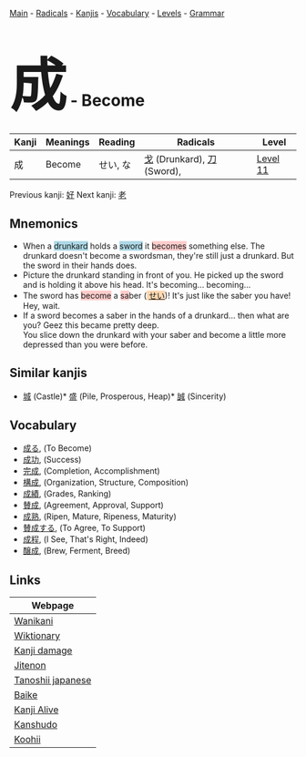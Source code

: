 <style> bigfont {font-size: 100px}</style>
[Main](../index.md) -
[Radicals](../radicals.md) -
[Kanjis](../kanjis.md) -
[Vocabulary](../vocabulary.md) -
[Levels](../levels.md) -
[Grammar](../grammar.md)
# <bigfont> 成</bigfont> - Become 

| Kanji | Meanings | Reading | Radicals | Level |
| --- | --- | --- | --- | --- |
| 成 | Become | せい, な | [戈](../radicals/戈.md) (Drunkard), [刀](../radicals/刀.md) (Sword),  | [Level 11](../levels/wk_level11.md) |

Previous kanji: [好](好.md) Next kanji: [老](老.md) 

## Mnemonics
 * When a <span style="background-color:#ADD8E6"> drunkard</span> holds a <span style="background-color:#ADD8E6"> sword</span> it <span style="background-color:#ffcccb"> becomes</span> something else. The drunkard doesn't become a swordsman, they're still just a drunkard. But the sword in their hands does.
* Picture the drunkard standing in front of you. He picked up the sword and is holding it above his head. It's becoming... becoming...
* The sword has <span style="background-color:#ffcccb"> become</span> a <span style="background-color:#ffcccb"> sa</span>ber (<span style="background-color:#fed8b1"> [せい](https://jisho.org/search/せい)</span>)! It's just like the saber you have! Hey, wait.
* If a sword becomes a saber in the hands of a drunkard... then what are you? Geez this became pretty deep.<br />You slice down the drunkard with your saber and become a little more depressed than you were before.


## Similar kanjis
 * [城](城.md) (Castle)* [盛](盛.md) (Pile, Prosperous, Heap)* [誠](誠.md) (Sincerity)


## Vocabulary
 * [成る](../vocabulary/成.md), (To Become)
* [成功](../vocabulary/成.md), (Success)
* [完成](../vocabulary/成.md), (Completion, Accomplishment)
* [構成](../vocabulary/成.md), (Organization, Structure, Composition)
* [成績](../vocabulary/成.md), (Grades, Ranking)
* [賛成](../vocabulary/成.md), (Agreement, Approval, Support)
* [成熟](../vocabulary/成.md), (Ripen, Mature, Ripeness, Maturity)
* [賛成する](../vocabulary/成.md), (To Agree, To Support)
* [成程](../vocabulary/成.md), (I See, That's Right, Indeed)
* [醸成](../vocabulary/成.md), (Brew, Ferment, Breed)



## Links 

| Webpage |
| --- |
| [Wanikani          ](https://www.wanikani.com/kanji/成) |
| [Wiktionary        ](https://en.wiktionary.org/wiki/成) |
| [Kanji damage      ](http://www.kanjidamage.com/kanji/search?utf8=✓&q=成) |
| [Jitenon           ](https://jitenon.com/kanji/成) |
| [Tanoshii japanese ](https://www.tanoshiijapanese.com/dictionary/kanji.cfm?k=成) |
| [Baike             ](https://baike.baidu.com/item/成) |
| [Kanji Alive       ](https://app.kanjialive.com/成) |
| [Kanshudo          ](https://www.kanshudo.com/searchmn?q=成) |
| [Koohii            ](https://kanji.koohii.com/study/kanji/成) |
